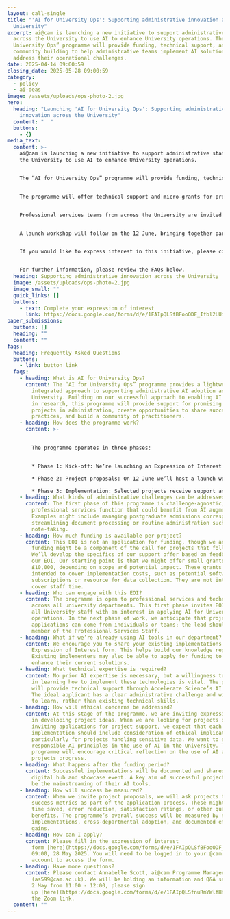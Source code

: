 ```yaml
---
layout: call-single
title: "'AI for University Ops': Supporting administrative innovation across the
  University"
excerpt: ai@cam is launching a new initiative to support administrative staff
  across the University to use AI to enhance University operations. The “AI for
  University Ops” programme will provide funding, technical support, and
  community building to help administrative teams implement AI solutions that
  address their operational challenges.
date: 2025-04-14 09:00:59
closing_date: 2025-05-28 09:00:59
category:
  - policy
  - ai-deas
image: /assets/uploads/ops-photo-2.jpg
hero:
  heading: "Launching 'AI for University Ops': Supporting administrative
    innovation across the University"
  content: "  "
  buttons:
    - {}
media_text:
  content: >-
    ai@cam is launching a new initiative to support administrative staff across
    the University to use AI to enhance University operations.


    The “AI for University Ops” programme will provide funding, technical support, and community building to help administrative teams implement AI solutions that address their operational challenges.


    The programme will offer technical support and micro-grants for promising administrative AI projects, while also documenting existing successful use cases and creating a community of practice that helps scale successful applications.


    Professional services teams from across the University are invited to submit expressions of interest in engaging with this initiative by 09:00, Wednesday 28 May 2025. This initial phase will help identify existing AI implementations and gather input on administrative challenges that could benefit from AI solutions. 


    A launch workshop will follow on the 12 June, bringing together participants to share examples, develop collaborations, and network with colleagues facing similar challenges.


    If you would like to express interest in this initiative, please complete the form below by 09:00 on 28 May 2025.


    For further information, please review the FAQs below.
  heading: Supporting administrative innovation across the University
  image: /assets/uploads/ops-photo-2.jpg
  image_small: ""
  quick_links: []
  buttons:
    - text: Complete your expression of interest
      link: https://docs.google.com/forms/d/e/1FAIpQLSfBFooODF_Ifbl2LUiXvyFMeAP1tqGf7qFk06qbO0ZIEuqKCw/viewform
paper_submissions:
  buttons: []
  heading: ""
  content: ""
faqs:
  heading: Frequently Asked Questions
  buttons:
    - link: button link
  faqs:
    - heading: What is AI for University Ops?
      content: The “AI for University Ops” programme provides a lightweight,
        integrated approach to supporting administrative AI adoption across the
        University. Building on our successful approach to enabling AI adoption
        in research, this programme will provide support for promising AI
        projects in administration, create opportunities to share successful
        practices, and build a community of practitioners.
    - heading: How does the programme work?
      content: >-
        

        The programme operates in three phases:


        * Phase 1: Kick-off: We’re launching an Expression of Interest that invites PSS staff to suggest projects or applications they would be interested in developing and begins to log existing use cases.

        * Phase 2: Project proposals: On 12 June we’ll host a launch workshop that invites participants in the EOI to share example use cases, develop collaborations, and network. This will be followed by a call for projects that invites proposals for further work.

        * Phase 3: Implementation: Selected projects receive support and engage in community building activities.
    - heading: What kinds of administrative challenges can be addressed?
      content: The first phase of this programme is challenge-agnostic, supporting any
        professional services function that could benefit from AI augmentation.
        Examples might include managing postgraduate admissions correspondence,
        streamlining document processing or routine administration such as
        note-taking.
    - heading: How much funding is available per project?
      content: This EOI is not an application for funding, though we anticipate that
        funding might be a component of the call for projects that follows.
        We’ll develop the specifics of our support offer based on feedback from
        our EOI. Our starting point is that we might offer small grants up to
        £10,000, depending on scope and potential impact. These grants are
        intended to cover implementation costs, such as potential software
        subscriptions or resource for data collection. They are not intended to
        cover staff time.
    - heading: Who can engage with this EOI?
      content: The programme is open to professional services and technical staff
        across all university departments. This first phase invites EOIs from
        all University staff with an interest in applying AI for University
        operations. In the next phase of work, we anticipate that project
        applications can come from individuals or teams; the lead should be a
        member of the Professional Services Staff.
    - heading: What if we’re already using AI tools in our department?
      content: We encourage you to share your existing implementations through the
        Expression of Interest form. This helps build our knowledge repository.
        Existing implementers may also be able to apply for funding to expand or
        enhance their current solutions.
    - heading: What technical expertise is required?
      content: No prior AI expertise is necessary, but a willingness to be proactive
        in learning how to implement these technologies is vital. The programme
        will provide technical support through Accelerate Science’s AI Clinic.
        The ideal applicant has a clear administrative challenge and willingness
        to learn, rather than existing technical skills.
    - heading: How will ethical concerns be addressed?
      content: At this stage of the programme, we are inviting expressions of interest
        in developing project ideas. When we are looking for projects or
        inviting applications for project support, we expect that each
        implementation should include consideration of ethical implications,
        particularly for projects handling sensitive data. We want to embed
        responsible AI principles in the use of AI in the University. The
        programme will encourage critical reflection on the use of AI as
        projects progress.
    - heading: What happens after the funding period?
      content: Successful implementations will be documented and shared through the
        digital hub and showcase event. A key aim of successful projects should
        be the mainstreaming of their AI tools.
    - heading: How will success be measured?
      content: When we invite project proposals, we will ask projects to define their
        success metrics as part of the application process. These might include
        time saved, error reduction, satisfaction ratings, or other quantifiable
        benefits. The programme’s overall success will be measured by number of
        implementations, cross-departmental adoption, and documented efficiency
        gains.
    - heading: How can I apply?
      content: Please fill in the expression of interest
        form [here](https://docs.google.com/forms/d/e/1FAIpQLSfBFooODF_Ifbl2LUiXvyFMeAP1tqGf7qFk06qbO0ZIEuqKCw/viewform?usp=sharing) by
        09:00, 28 May 2025. You will need to be logged in to your @cam.ac.uk
        account to access the form.
    - heading: Have more questions?
      content: Please contact Annabelle Scott, ai@cam Programme Manager
        (as599@cam.ac.uk). We will be holding an information and Q&A session on
        2 May from 11:00 - 12:00, please sign
        up [here](https://docs.google.com/forms/d/e/1FAIpQLSfnuRmYWlfHhAffBXt9cFWLWAUFzoIhzj_xx74tZiI-VhsBYA/viewform?usp=header) for
        the Zoom link.
  content: ""
---
```

